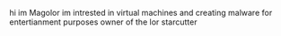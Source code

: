 hi im Magolor
im intrested in virtual machines and creating malware for entertianment purposes 
owner of the lor starcutter
